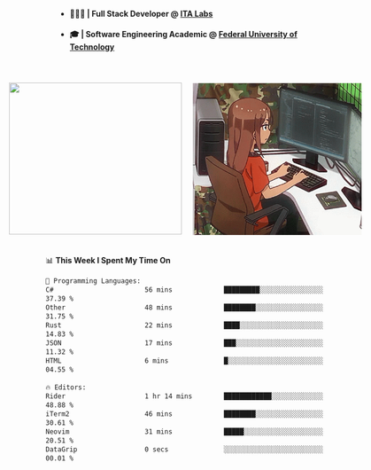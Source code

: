 <body style="margin-bottom: 40px; gap: 20px">
  <div style="display: flex; flex-direction: column; width: auto; margin: 0 auto; padding: 20px;">
    <ul style="flex: 1; margin-bottom: 20px;">
      <li><h4>🧑🏽‍💻 | Full Stack Developer @ <a href="https://itafrotas.com//">ITA Labs</a></h4></li>
      <li><h4>🎓 | Software Engineering Academic @ <a href="http://www.utfpr.edu.br/">Federal University of Technology</a></h4></li>
      <br/>
    </ul>
    <div style="display: flex; justify-content: center; align-items: center; gap: 20px;">
      <a href="https://skillicons.dev">
        <img width="312" height="274" src="https://skillicons.dev/icons?i=cs,dotnet,php,laravel,ts,js,nodejs,react,swift,java,adonis,postgres,mysql,mongodb,postman,c,heroku,gradle,npm,flutter,docker,aws,redis,kubernetes&theme=light&&perline=4" />
      </a>
      <img width="312" height="274" src="assets/umiko.gif" alt="Computer Boy" />
    </div>
  </div>
</body>


<!--START_SECTION:waka-->
📊 **This Week I Spent My Time On** 

```text
💬 Programming Languages: 
C#                       56 mins             █████████░░░░░░░░░░░░░░░░   37.39 % 
Other                    48 mins             ████████░░░░░░░░░░░░░░░░░   31.75 % 
Rust                     22 mins             ████░░░░░░░░░░░░░░░░░░░░░   14.83 % 
JSON                     17 mins             ███░░░░░░░░░░░░░░░░░░░░░░   11.32 % 
HTML                     6 mins              █░░░░░░░░░░░░░░░░░░░░░░░░   04.55 % 

🔥 Editors: 
Rider                    1 hr 14 mins        ████████████░░░░░░░░░░░░░   48.88 % 
iTerm2                   46 mins             ████████░░░░░░░░░░░░░░░░░   30.61 % 
Neovim                   31 mins             █████░░░░░░░░░░░░░░░░░░░░   20.51 % 
DataGrip                 0 secs              ░░░░░░░░░░░░░░░░░░░░░░░░░   00.01 % 
```


<!--END_SECTION:waka-->

<!--
**danielr0d/danielr0d** is a ✨ _special_ ✨ repository because its `README.md` (this file) appears on your GitHub profile.

Here are some ideas to get you started:

- 🔭 I’m currently working on ...
- 🌱 I’m currently learning ...
- 👯 I’m looking to collaborate on ...
- 🤔 I’m looking for help with ...
- 💬 Ask me about ...
- 📫 How to reach me: ...
- 😄 Pronouns: ...
- ⚡ Fun fact: ...
-->
